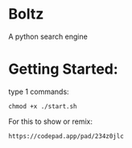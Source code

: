 # Boltz
A python search engine

# Getting Started:
type 1 commands:

`chmod +x ./start.sh`

For this to show or remix:

`https://codepad.app/pad/234z0jlc`
